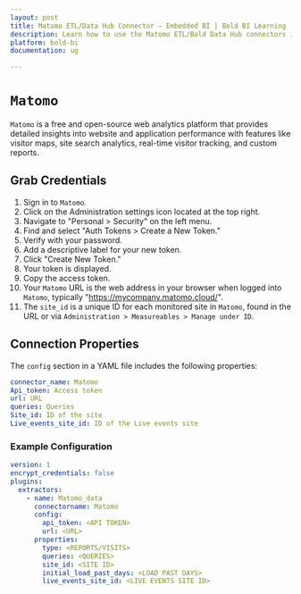 ```yaml
---
layout: post
title: Matomo ETL/Data Hub Connector – Embedded BI | Bold BI Learning
description: Learn how to use the Matomo ETL/Bold Data Hub connectors in Bold BI Enterprise Edition. Discover simple steps to integrate data smoothly and make the most of your analytics.
platform: bold-bi
documentation: ug

---
```


# ``Matomo``

``Matomo`` is a free and open-source web analytics platform that provides detailed insights into website and application performance with features like visitor maps, site search analytics, real-time visitor tracking, and custom reports.

## Grab Credentials

1. Sign in to ``Matomo``.
2. Click on the Administration settings icon located at the top right.
3. Navigate to "Personal > Security" on the left menu.
4. Find and select "Auth Tokens > Create a New Token."
5. Verify with your password.
6. Add a descriptive label for your new token.
7. Click "Create New Token."
8. Your token is displayed.
9. Copy the access token.
10. Your ``Matomo`` URL is the web address in your browser when logged into ``Matomo``, typically "https://mycompany.matomo.cloud/".
11. The `site_id` is a unique ID for each monitored site in ``Matomo``, found in the URL or via ``Administration > Measureables > Manage under ID``.

## Connection Properties

The `config` section in a YAML file includes the following properties:

```yaml
connector_name: Matomo
Api_token: Access token
url: URL
queries: Queries
Site_id: ID of the site
Live_events_site_id: ID of the Live events site
```


### Example Configuration

```yaml
version: 1
encrypt_credentials: false
plugins:
  extractors:
    - name: Matomo_data
      connectorname: Matomo
      config:
        api_token: <API TOKEN>
        url: <URL>
      properties:
        type: <REPORTS/VISITS>
        queries: <QUERIES>
        site_id: <SITE ID>
        initial_load_past_days: <LOAD PAST DAYS>
        live_events_site_id: <LIVE EVENTS SITE ID>
```
